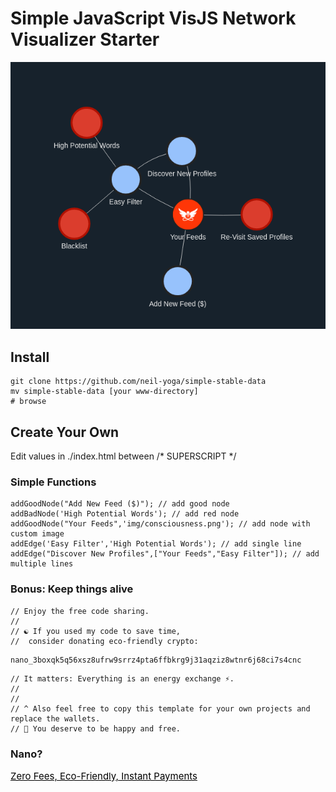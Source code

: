 # Simple JavaScript VisJS Network Visualizer Starter
![alt text](readme.png)


## Install
```
git clone https://github.com/neil-yoga/simple-stable-data
mv simple-stable-data [your www-directory]
# browse 
```

## Create Your Own
Edit values in ./index.html between /* SUPERSCRIPT */

### Simple Functions
```
addGoodNode("Add New Feed ($)"); // add good node
addBadNode('High Potential Words'); // add red node
addGoodNode("Your Feeds",'img/consciousness.png'); // add node with custom image
addEdge('Easy Filter','High Potential Words'); // add single line
addEdge("Discover New Profiles",["Your Feeds","Easy Filter"]); // add multiple lines
```


### Bonus: Keep things alive
```
// Enjoy the free code sharing. 
//
// ☯️ If you used my code to save time,
//  consider donating eco-friendly crypto:
```

```
nano_3boxqk5q56xsz8ufrw9srrz4pta6ffbkrg9j31aqziz8wtnr6j68ci7s4cnc
```

```
// It matters: Everything is an energy exchange ⚡.
//
//
// ^ Also feel free to copy this template for your own projects and replace the wallets.
// 🙏 You deserve to be happy and free.
```

### Nano?
<a style="color:black;font-size:15px;" href="https://nano.org">Zero Fees, Eco-Friendly, Instant Payments</a>

